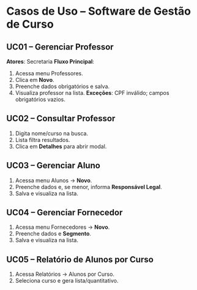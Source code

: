 # Casos de Uso – Software de Gestão de Curso

## UC01 – Gerenciar Professor

**Atores**: Secretaria
**Fluxo Principal**:

1. Acessa menu Professores.
2. Clica em **Novo**.
3. Preenche dados obrigatórios e salva.
4. Visualiza professor na lista.
**Exceções**: CPF inválido; campos obrigatórios vazios.

## UC02 – Consultar Professor

1. Digita nome/curso na busca.
2. Lista filtra resultados.
3. Clica em **Detalhes** para abrir modal.

## UC03 – Gerenciar Aluno

1. Acessa menu Alunos → **Novo**.
2. Preenche dados e, se menor, informa **Responsável Legal**.
3. Salva e visualiza na lista.

## UC04 – Gerenciar Fornecedor

1. Acessa menu Fornecedores → **Novo**.
2. Preenche dados e **Segmento**.
3. Salva e visualiza na lista.

## UC05 – Relatório de Alunos por Curso

1. Acessa Relatórios → Alunos por Curso.
2. Seleciona curso e gera lista/quantitativo.